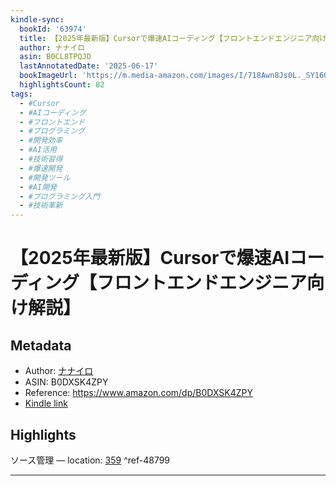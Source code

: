 ```yaml
---
kindle-sync:
  bookId: '63974'
  title: 【2025年最新版】Cursorで爆速AIコーディング【フロントエンドエンジニア向け解説】
  author: ナナイロ
  asin: B0CL8TPQJD
  lastAnnotatedDate: '2025-06-17'
  bookImageUrl: 'https://m.media-amazon.com/images/I/718Awn8Js0L._SY160.jpg'
  highlightsCount: 82
tags:
  - #Cursor
  - #AIコーディング
  - #フロントエンド
  - #プログラミング
  - #開発効率
  - #AI活用
  - #技術習得
  - #爆速開発
  - #開発ツール
  - #AI開発
  - #プログラミング入門
  - #技術革新
---
```

# 【2025年最新版】Cursorで爆速AIコーディング【フロントエンドエンジニア向け解説】
## Metadata
* Author: [ナナイロ](https://www.amazon.comundefined)
* ASIN: B0DXSK4ZPY
* Reference: https://www.amazon.com/dp/B0DXSK4ZPY
* [Kindle link](kindle://book?action=open&asin=B0DXSK4ZPY)

## Highlights
ソース管理 — location: [359](kindle://book?action=open&asin=B0DXSK4ZPY&location=359) ^ref-48799

---
